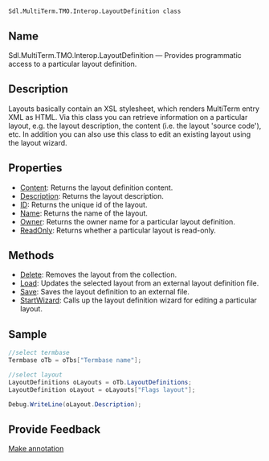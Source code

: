 

# 
    Sdl.MultiTerm.TMO.Interop.LayoutDefinition class



## Name

Sdl.MultiTerm.TMO.Interop.LayoutDefinition —          Provides programmatic access to a particular layout definition.



## Description



Layouts basically contain an XSL stylesheet, which renders MultiTerm entry XML as HTML. Via this class you can retrieve information on a particular layout, e.g. the layout description, the content (i.e. the layout 'source code'), etc. In addition you can also use this class to edit an existing layout using the layout wizard.



## Properties

* [Content](Sdl.MultiTerm.TMO.Interop.LayoutDefinition.Content.html): Returns the layout definition content.
* [Description](Sdl.MultiTerm.TMO.Interop.LayoutDefinition.Description.html): Returns the layout description.
* [ID](Sdl.MultiTerm.TMO.Interop.LayoutDefinition.ID.html): Returns the unique id of the layout.
* [Name](Sdl.MultiTerm.TMO.Interop.LayoutDefinition.Name.html): Returns the name of the layout.
* [Owner](Sdl.MultiTerm.TMO.Interop.LayoutDefinition.Owner.html): Returns the owner name for a particular layout definition.
* [ReadOnly](Sdl.MultiTerm.TMO.Interop.LayoutDefinition.ReadOnly.html): Returns whether a particular layout is read-only.




## Methods

* [Delete](Sdl.MultiTerm.TMO.Interop.LayoutDefinition.Delete.html): Removes the layout from the collection.
* [Load](Sdl.MultiTerm.TMO.Interop.LayoutDefinition.Load.html): Updates the selected layout from an external layout definition file.
* [Save](Sdl.MultiTerm.TMO.Interop.LayoutDefinition.Save.html): Saves the layout definition to an external file.
* [StartWizard](Sdl.MultiTerm.TMO.Interop.LayoutDefinition.StartWizard.html): Calls up the layout definition wizard for editing a particular layout.




## Sample


```cs
//select termbase
Termbase oTb = oTbs["Termbase name"];

//select layout
LayoutDefinitions oLayouts = oTb.LayoutDefinitions;
LayoutDefinition oLayout = oLayouts["Flags layout"];

Debug.WriteLine(oLayout.Description);
```



## Provide Feedback

[Make annotation](mailto:sdk-feedback@sdl.com&amp;subject=Reference%20for%20Sdl.MultiTerm.TMO.Interop.LayoutDefinition)

